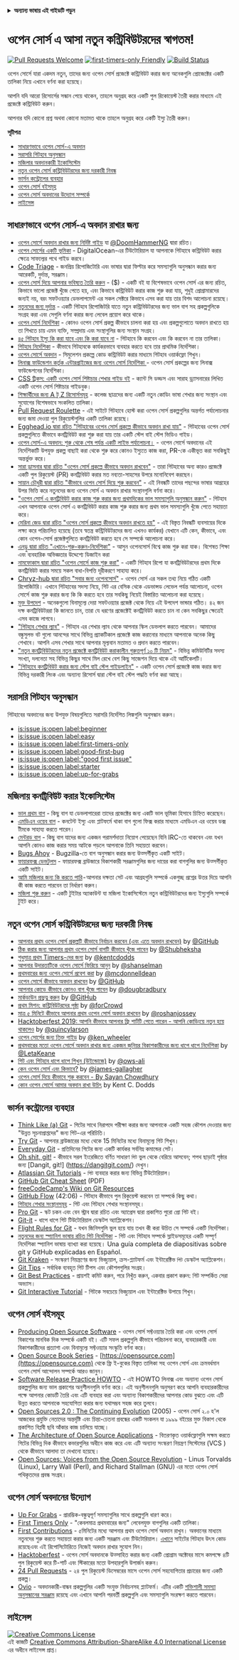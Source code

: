 <!-- Do not translate this -->
<details>
<summary>
<strong> অন্যান্য ভাষায় এই গাইডটি পড়ুন </strong>
</summary>
    <ul>
        <li><a href="./README.md"> English </a></li>
        <li><a href="./README-MR.md"> मराठी </a></li>
        <li><a href="./README-BN.md"> বাংলা </a></li>
        <li><a href="./README-CN.md"> 中文 </a></li>
        <li><a href="./README-RU.md"> русский </a></li>
        <li><a href="./README-RO.md"> Românesc </a></li>
        <li><a href="./README-IT.md"> Italiano </a></li>
        <li><a href="./README-ES.md"> Español </a></li>
        <li><a href="./README-pt-BR.md"> Português (BR) </a></li>
        <li><a href="./README-DE.md"> Deutsch </a></li>
        <li><a href="./README-HE.md"> עברית </a></li>
        <li><a href="./README-GR.md"> Ελληνικά </a></li>
        <li><a href="./README-FR.md"> Français </a></li>
        <li><a href="./README-TR.md"> Turkish </a></li>
        <li><a href="./README-KO.md"> 한국어 </a></li>
        <li><a href="./README-JA.md"> 日本語 </a></li>
        <li><a href="./README-HI.md"> हिंदी </a></li>
        <li><a href="./README-FA.md"> فارسی </a></li>
    </ul>
</details>
<!-- Do not translate this -->

# ওপেন সোর্স এ আসা নতুন কন্ট্রিবিউটরদের স্বাগতম!

[![Pull Requests Welcome](https://img.shields.io/badge/PRs-welcome-brightgreen.svg?style=flat)](http://makeapullrequest.com)
[![first-timers-only Friendly](https://img.shields.io/badge/first--timers--only-friendly-blue.svg)](https://www.firsttimersonly.com/)
[![Build Status](https://api.travis-ci.org/freeCodeCamp/how-to-contribute-to-open-source.svg?branch=master)](https://travis-ci.org/freeCodeCamp/how-to-contribute-to-open-source)

ওপেন সোর্সে যারা একদম নতুন, তাদের জন্য ওপেন সোর্স প্রজেক্টে কন্ট্রিবিউট করার জন্য অনেকগুলি প্রোজেক্টের একটি তালিকা নিয়ে এখানে বর্ণনা করা হয়েছে।

আপনি যদি আরো রিসোর্সের সন্ধান পেয়ে থাকেন, তাহলে অনুগ্রহ করে একটি পুল রিকোয়েস্ট তৈরী করার মাধ্যমে এই প্রজেক্টে কন্ট্রিবিউট করুন।

আপনার যদি কোনো প্রশ্ন অথবা কোনো মতামত থাকে তাহলে অনুগ্রহ করে একটি ইস্যু তৈরী করুন।

**সূচীপত্র**

- [সাধারণভাবে ওপেন সোর্স-এ অবদান](#সাধারণভাবে-ওপেন-সোর্স-এ-অবদান)
- [সরাসরি গিটহাব অনুসন্ধান](#সরাসরি-গিটহাব-অনুসন্ধান)
- [মজিলার অবদানকারী ইকোসিস্টেম](#মজিলার-অবদানকারী-ইকোসিস্টেম)
- [নতুন ওপেন সোর্স কন্ট্রিবিউটরদের জন্য দরকারী নিবন্ধ](#নতুন-ওপেন-সোর্স-কন্ট্রিবিউটরদের-জন্য-দরকারী-নিবন্ধ)
- [ভার্সন কন্ট্রোলের ব্যবহার](#ভার্সন-কন্ট্রোলের-ব্যবহার)
- [ওপেন সোর্স বইসমূহ](#ওপেন-সোর্স-বইসমূহ)
- [ওপেন সোর্স অবদানের উদ্যোগ সম্পর্কে](#ওপেন-সোর্স-অবদানের-উদ্যোগ)
- [লাইসেন্স](#লাইসেন্স)

## সাধারণভাবে ওপেন সোর্স-এ অবদান রাখার জন্য
- [ওপেন সোর্সে অবদান রাখার জন্য নির্দিষ্ট গাইড](https://www.freecodecamp.org/news/the-definitive-guide-to-contributing-to-open-source-900d5f9f2282/) যা [@DoomHammerNG](https://twitter.com/DoomHammerNG) দ্বারা রচিত।
- [ওপেন সোর্সের একটি ভূমিকা](https://www.digitalocean.com/community/tutorial_series/an-introduction-to-open-source) - DigitalOcean-এর টিউটোরিয়াল যা আপনাকে গিটহাবে কন্ট্রিবিউট করার ক্ষেত্রে সাফল্যের পথে গাইড করবে।
- [Code Triage](https://www.codetriage.com/) - জনপ্রিয় রিপোজিটোরি এবং ভাষার দ্বারা ফিল্টার করে সমস্যাগুলি অনুসন্ধান করার জন্য আরেকটি, দুর্দান্ত, সরঞ্জাম।
- [ওপেন সোর্স দিয়ে আপনার ভবিষ্যত তৈরি করুন](https://fossforge.com) - ($) - একটি বই যা বিশেষভাবে ওপেন সোর্স এর জন্য রচিত, কিভাবে ভালো প্রজেক্ট খুঁজে পেতে হয়, এবং কিভাবে কন্ট্রিবিউট করার কাজ শুরু করা যায়, শুধুই প্রোগ্রামারদের জন্যই নয়, বরং সফটওয়্যার ডেভলাপমেন্ট এর সকল সেক্টরে কিভাবে এসব করা যায় তার বিশদ আলোচনা রয়েছে। 
- [নতুনদের জন্য দুর্দান্ত](https://github.com/MunGell/awesome-for-beginners) - একটি গিটহাব রিপোজিটরি যাতে নতুন কন্ট্রিবিউটরদের জন্য ভাল বাগ সহ প্রকল্পগুলিকে সংগ্রহ করা এবং সেগুলি বর্ণনা করার জন্য লেবেল প্রয়োগ করে থাকে।
- [ওপেন সোর্স নির্দেশিকা](https://opensource.guide/) - কোনও ওপেন সোর্স প্রকল্প কীভাবে চালনা করা হয় এবং প্রকল্পগুলোতে অবদান রাখতে হয় তা শিখতে চায় এমন ব্যক্তি, সম্প্রদায় এবং সংস্থাগুলির জন্য সংস্থান সংগ্রহ।
- [৪৫ গিটহাব ইস্যু কি করা যাবে এবং কি করা যাবে না](https://hackernoon.com/45-github-issues-dos-and-donts-dfec9ab4b612) - গিটহাবে কি করবেন এবং কি করবেন না তার তালিকা।
- [গিটহাব নির্দেশিকা](https://guides.github.com/) - কীভাবে গিটহাবকে কার্যকরভাবে ব্যবহার করতে হবে তার প্রাথমিক নির্দেশিকা। 
- [ওপেন সোর্সে অবদান](https://github.com/danthareja/contribute-to-open-source) - সিমুলেশন প্রকল্পে কোড কন্ট্রিবিউট করার মাধ্যমে গিটহাব ওয়ার্কফ্লো শিখুন।
- [লিনাক্স ফাউন্ডেশন কর্তৃক এন্টারপ্রাইজের জন্য ওপেন সোর্স নির্দেশিকা ](https://www.linuxfoundation.org/resources/open-source-guides/) - ওপেন সোর্স প্রকল্পের জন্য লিনাক্স ফাউন্ডেশনের নির্দেশিকা।
- [CSS ট্রিকস: একটি ওপেন সোর্স শিষ্টাচার শেখার গাইড বই](https://css-tricks.com/open-source-etiquette-guidebook/) - ক্যান্ট সি ডড্ডস এবং সারাহ ড্র্যাসনারের লিখিত একটি ওপেন সোর্স শিষ্টাচার গাইডবুক।
- [শিক্ষার্থীদের জন্য A টু Z রিসোর্সসমূহ](https://github.com/dipakkr/A-to-Z-Resources-for-Students) - কলেজ ছাত্রদের জন্য একটি নতুন কোডিং ভাষা শেখার জন্য সংস্থান এবং সুযোগের বিশেষভাবে সংকলিত তালিকা।
- [Pull Request Roulette](http://www.pullrequestroulette.com/) - এই সাইটে গিটহাবে হোস্ট করা ওপেন সোর্স প্রকল্পগুলির অন্তর্গত পর্যালোচনার জন্য জমা দেওয়া পুল রিকুয়েস্টগুলির একটি তালিকা রয়েছে।
- [Egghead.io দ্বারা রচিত "গিটহাবের ওপেন সোর্স প্রকল্পে কীভাবে অবদান রাখা যায়"](https://egghead.io/courses/how-to-contribute-to-an-open-source-project-on-github) - গিটহাবের ওপেন সোর্স প্রকল্পগুলিতে কীভাবে কনট্রিবিউট করা শুরু করা যায় তার একটি স্টেপ বাই স্টেপ ভিডিও গাইড।
- [ওপেন সোর্স-এ অবদান: শুরু থেকে শেষ পর্যন্ত একটি লাইভ পর্যালোচনা।](https://medium.com/@kevinjin/contributing-to-open-source-walkthrough-part-0-b343e6b720) - ওপেন সোর্সে অবদানের এই নির্দেশিকাটি উপযুক্ত প্রকল্প বাছাই করা থেকে শুরু করে কোনও ইস্যুতে কাজ করা, PR-কে একীভূত করা সবকিছুই অন্তর্ভুক্ত করে।
- [সারা ড্রাসনার দ্বারা রচিত "ওপেন সোর্স প্রকল্পে কীভাবে অবদান রাখবেন"](https://css-tricks.com/how-to-contribute-to-an-open-source-project/) - তারা গিটহাবের অন্য কারও প্রজেক্টে একটি পুল রিকুয়েস্ট (PR) কনট্রিবিউট করার মত নব্যতা-সাহসের উপরে মনোনিবেশ করছেন।
- [সায়ান চৌধুরী দ্বারা রচিত "কীভাবে ওপেন সোর্স দিয়ে শুরু করবেন"](https://www.hackerearth.com:443/getstarted-opensource/) - এই নিবন্ধটি তাদের পছন্দের ভাষার আগ্রহের উপর ভিত্তি করে নতুনদের জন্য ওপেন সোর্স এ অবদান রাখার সংস্থানগুলি বর্ণনা করে।
- ["ওপেন সোর্স এ কনট্রিবিউট করার কাজ শুরু করার জন্য প্রথমদিকের ভাল সমস্যাগুলি অনুসন্ধান করুন"](https://github.blog/2020-01-22-browse-good-first-issues-to-start-contributing-to-open-source/) - গিটহাব এখন আপনাকে ওপেন সোর্স এ কনট্রিবিউট করার কাজ শুরু করার জন্য প্রথম ভাল সমস্যাগুলি খুঁজে পেতে সহায়তা করে।
- [মেরিনা জেড দ্বারা রচিত "ওপেন সোর্স প্রকল্পে কীভাবে অবদান রাখতে হয়"](https://rubygarage.org/blog/how-contribute-to-open-source-projects) - এই বিস্তৃত নিবন্ধটি ব্যবসায়ের দিকে লক্ষ্য করে পরিচালিত হয়েছে (তবে স্বতন্ত্র কন্ট্রিবিউটরদের জন্য এখনও কার্যকর) যেখানে এটি কেন, কীভাবে, এবং কোন ওপেন-সোর্স প্রজেক্টগুলিতে কনট্রিবিউট করতে হবে সে সম্পর্কে আলোচনা করে।
- [এনড্রু দ্বারা রচিত "এখানে-শুরু-করুন-নির্দেশিকা"](https://github.com/zero-to-mastery/start-here-guidelines) - আসুন ওপেনসোর্স বিশ্বে কাজ শুরু করা যাক। বিশেষত শিক্ষা এবং ব্যবহারিক অভিজ্ঞতার উদ্দেশ্যে ডিজাইন করা
- [নামফোকাস দ্বারা রচিত "ওপেন সোর্সে কাজ শুরু করা"](https://github.com/numfocus/getting-started-with-open-source) - একটি গিটহাব রিপো যা কনট্রিবিউটরদের প্রথম দিকে কনট্রিবিউট করার সময়ে সকল বাধা-বিপত্তি দূরীকরণে সাহায্য করে।
- [Chryz-hub দ্বারা রচিত "সবার জন্য ওপেনসোর্স"](https://github.com/chryz-hub/opensource-4-everyone) - ওপেন সোর্স এর সকল তথ্য নিয়ে গঠিত একটি রিপোজিটরি। এখানে গিটহাবের সদস্য নিয়ে, গিট এর বেসিক থেকে এডভান্সড লেভেল পর্যন্ত আলোচনা, ওপেন সোর্সে কাজ শুরু করার জন্য কি কি করতে হবে তার সবকিছু নিয়েই বিস্তারিত আলোচনা করা হয়েছে।
- [মুক্ত উপদেশ](http://open-advice.org/) - অনেকগুলো বিনামূল্যে দেয়া সফটওয়্যার প্রজেক্ট থেকে নিয়ে এই উপদেশ ভান্ডার গঠিত। ৪২ জন দক্ষ কনট্রিবিউটররা কি জানতে চান, তারা যে ধরণের প্রজেক্টেই কনট্রিবিউট করতে চান না কেন সবকিছুর ক্ষেত্রেই এসব কাজে লাগবে।
- ["গিটহাব শেখার ল্যাব"](https://lab.github.com/) - গিটহাব এর শেখার ল্যাব থেকে আপনার স্কিল ডেভলাপ করতে পারবেন। আমাদের বন্ধুসুলভ বট গুলো আনন্দের সাথে বিভিন্ন প্র্যাকটিকাল প্রজেক্টে কাজ করানোর মাধ্যমে আপনাকে অনেক কিছু শেখাবে। আপনি এসব শেখার সাথে আপনার মূল্যবান মতামত ও প্রদান করতে পারবেন।
- ["নতুন কনট্রিবিউটরদের নতুন প্রজেক্টে কনট্রিবিউট করাকালীন গুরুত্তপূর্ণ ১০ টি নিয়ম"](https://doi.org/10.1371/journal.pcbi.1007296) - বিভিন্ন কমিউনিটির সদস্য সংখ্যা, দলনেতা সহ বিভিন্ন কিছুর সাথে মিল রেখে বেশ কিছু সাজেশন দিয়ে থাকে এই আর্টিকেলটি।
- ["গিটহাবে কনট্রিবিউট করার জন্য স্টেপ বাই স্টেপ গাইডলাইন"](https://www.dataschool.io/how-to-contribute-on-github/) - একটি ওপেন সোর্স প্রজেক্টে কাজ করার জন্য বিভিন্ন দরকারী লিংক এবং অন্যান্য রিসোর্স দ্বারা স্টেপ বাই স্টেপ পদ্ধতি বর্ণনা করা আছে।

## সরাসরি গিটহাব অনুসন্ধান

গিটহাবের অবদানের জন্য উপযুক্ত বিষয়গুলিতে সরাসরি নির্দেশিত লিঙ্কগুলি অনুসন্ধান করুন।

- [is:issue is:open label:beginner](https://github.com/search?utf8=%E2%9C%93&q=is%3Aissue+is%3Aopen+label%3Abeginner)
- [is:issue is:open label:easy](https://github.com/search?utf8=%E2%9C%93&q=is%3Aissue+is%3Aopen+label%3Aeasy)
- [is:issue is:open label:first-timers-only](https://github.com/search?utf8=%E2%9C%93&q=is%3Aissue+is%3Aopen+label%3Afirst-timers-only)
- [is:issue is:open label:good-first-bug](https://github.com/search?utf8=%E2%9C%93&q=is%3Aissue+is%3Aopen+label%3Agood-first-bug)
- [is:issue is:open label:"good first issue"](https://github.com/search?utf8=%E2%9C%93&q=is%3Aissue+is%3Aopen+label%3A"good+first+issue")
- [is:issue is:open label:starter](https://github.com/search?utf8=%E2%9C%93&q=is%3Aissue+is%3Aopen+label%3Astarter)
- [is:issue is:open label:up-for-grabs](https://github.com/search?utf8=%E2%9C%93&q=is%3Aissue+is%3Aopen+label%3Aup-for-grabs)

## মজিলায় কনট্রিবিউট করার ইকোসিস্টেম

- [ভাল প্রথম বাগ](https://bugzil.la/sw:%22[good%20first%20bug]%22&limit=0) - কিছু বাগ যা ডেভলাপারেরা তাদের প্রজেক্টের জন্য একটি ভাল ভূমিকা হিসাবে চিহ্নিত করেছেন।
- [এমডিএন ওয়েব বাগ](https://developer.mozilla.org/en-US/docs/MDN/Contribute) - কনটেন্ট ইস্যু এবং প্লাটফর্মে থাকা বাগ গুলো ফিক্স করার মাধ্যমে এমডিএন এর ওয়েব ডক্স টীমকে সাহায্য করতে পারেন।
- [মেন্টরড বাগ](https://bugzilla.mozilla.org/buglist.cgi?quicksearch=mentor%3A%40) - কিছু বাগ যাদের জন্য একজন পরামর্শদাতা নিয়োগ পেয়েছেন যিনি IRC-তে থাকবেন এবং যখন আপনি কোনও কাজ করার সময় আটকে পড়লে আপনাকে তিনি সহায়তা করবেন।
- [Bugs Ahoy](https://www.joshmatthews.net/bugsahoy/) - Bugzilla-তে বাগ অনুসন্ধান করার জন্য উত্সর্গীকৃত একটি সাইট।
- [ফায়ারফক্স ডেভটুলস](http://firefox-dev.tools/) - ফায়ারফক্স ব্রাউজারে বিকাশকারী সরঞ্জামগুলির জন্য দায়ের করা বাগগুলির জন্য উত্সর্গীকৃত একটি সাইট।
- [আমি মজিলার জন্য কি করতে পারি](https://whatcanidoformozilla.org/) - আপনার দক্ষতা সেট এবং আগ্রহগুলি সম্পর্কে একগুচ্ছ প্রশ্নের উত্তর দিয়ে আপনি কী কাজ করতে পারবেন তা নির্ধারণ করুন।
- [মজিলা শুরু করুন](https://twitter.com/StartMozilla) - একটি টুইটার অ্যাকাউন্ট যা মজিলা ইকোসিস্টেমে নতুন কন্ট্রিবিউটরদের জন্য ইস্যুগুলি সম্পর্কে টুইট করে।

## নতুন ওপেন সোর্স কন্ট্রিবিউটরদের জন্য দরকারী নিবন্ধ

- [আপনার প্রথম ওপেন সোর্স প্রকল্পটি কীভাবে নির্বাচন করবেন (এবং এতে অবদান রাখবেন)](https://github.com/collections/choosing-projects) by [@GitHub](https://github.com/github)
- [ঠিক করার জন্য আপনার প্রথম ওপেন সোর্স বাগটি কীভাবে খুঁজে পাবেন](https://www.freecodecamp.org/news/finding-your-first-open-source-project-or-bug-to-work-on-1712f651e5ba/) by [@Shubheksha](https://github.com/Shubheksha)
- [শুধুমাত্র প্রথম Timers-দের জন্য](https://kentcdodds.com/blog/first-timers-only/) by [@kentcdodds](https://github.com/kentcdodds)
- [ আপনার উদারতাটিকে ওপেন সোর্সে ফিরিয়ে আনুন](https://web.archive.org/web/20201009150545/https://www.hanselman.com/blog/bring-kindness-back-to-open-source) by [@shanselman](https://github.com/shanselman)
- [প্রথমবারের জন্য ওপেন সোর্সে প্রবেশ করা](https://www.nearform.com/blog/getting-into-open-source-for-the-first-time/) by [@mcdonnelldean](https://github.com/mcdonnelldean)
- [ওপেন সোর্সে কীভাবে অবদান রাখবেন](https://opensource.guide/how-to-contribute/) by [@GitHub](https://github.com/github)
- [আপনার কোডে কীভাবে কোনও বাগ খুঁজে পাবেন](https://8thlight.com/blog/doug-bradbury/2016/06/29/how-to-find-bug-in-your-code.html) by [@dougbradbury](https://twitter.com/dougbradbury)
- [মার্কডাউন প্রভুত্ব করুন](https://guides.github.com/features/mastering-markdown/) by [@GitHub](https://github.com/github)
- [প্রথম মিশন: কন্ট্রিবিউটরদের পৃষ্ঠা](https://medium.com/@forCrowd/first-mission-contributors-page-df24e6e70705#.2v2g0no29) by [@forCrowd](https://github.com/forCrowd)
- [মাত্র ৫ মিনিটে কীভাবে আপনার প্রথম ওপেন সোর্স অবদান রাখবেন](https://www.freecodecamp.org/news/how-to-make-your-first-open-source-contribution-in-just-5-minutes-aaad1fc59c9a/) by [@roshanjossey](https://github.com/Roshanjossey/)
- [Hacktoberfest 2019: আপনি কীভাবে আপনার ফ্রি শার্টটি পেতে পারেন - আপনি কোডিংয়ে নতুন হয়ে থাকলেও](https://www.freecodecamp.org/news/hacktoberfest-2018-how-you-can-get-your-free-shirt-even-if-youre-new-to-coding-96080dd0b01b/) by [@quincylarson](https://www.freecodecamp.org/news/author/quincylarson/)
- [ওপেন সোর্সের জন্য তিক্ত গাইড](https://medium.com/codezillas/a-bitter-guide-to-open-source-a8e3b6a3c1c4) by [@ken_wheeler](https://medium.com/@ken_wheeler)
- [প্রথমবারের মতো ওপেন সোর্সে অবদান রাখার জন্য একজন জুনিয়র বিকাশকারীদের জন্য ধাপে ধাপে নির্দেশিকা](https://hackernoon.com/contributing-to-open-source-the-sharks-are-photoshopped-47e22db1ab86) by [@LetaKeane](https://hackernoon.com/u/letakeane)
- [গিট এবং গিটহাব ধাপে ধাপে শিখুন (উইন্ডোজে)](https://medium.com/illumination/path-to-learning-git-and-github-be93518e06dc) by [@ows-ali](https://medium.com/@ows_ali)
- [কেন ওপেন সোর্স এবং কিভাবে?](https://careerkarma.com/blog/open-source-projects-for-beginners/) by [@james-gallagher](https://careerkarma.com/blog/author/jamesgallagher/)
- [ওপেন সোর্স দিয়ে কীভাবে শুরু করবেন - By Sayan Chowdhury](https://www.hackerearth.com/getstarted-opensource/)
- [কোন ওপেন সোর্সে আমার অবদান রাখা উচিৎ](https://kentcdodds.com/blog/what-open-source-project-should-i-contribute-to/) by Kent C. Dodds

## ভার্সন কন্ট্রোলের ব্যবহার

- [Think Like (a) Git](http://think-like-a-git.net/) - গিটের সাথে নিরাপদে পরীক্ষা করার জন্য আপনাকে একটি সহজ কৌশল দেওয়ার জন্য "উন্নত সূচনাপ্রাপ্তদের" জন্য গিট-এর পরিচিতি।
- [Try Git](https://try.github.io/) - আপনার ব্রাউজারের মধ্যে থেকে 15 মিনিটের মধ্যে বিনামূল্যে গিট শিখুন।
- [Everyday Git](https://git-scm.com/docs/giteveryday) - প্রতিদিনের গিটের জন্য একটি কার্যকর সর্বনিম্ন কমান্ডের সেট।
- [Oh shit, git!](https://ohshitgit.com/) - কীভাবে সরল ইংরেজিতে বর্ণিত সাধারণ `গিট` ভুল থেকে বেরিয়ে আসবেন; শপথ ছাড়াই পৃষ্ঠার জন্য [Dangit, git!] (https://dangitgit.com/) দেখুন।
- [Atlassian Git Tutorials](https://www.atlassian.com/git/tutorials) - `গিট` ব্যবহার করার জন্য বিভিন্ন টিউটোরিয়াল।
- [GitHub Git Cheat Sheet](https://education.github.com/git-cheat-sheet-education.pdf) (PDF)
- [freeCodeCamp's Wiki on Git Resources](https://forum.freecodecamp.org/t/wiki-git-resources/13136)
- [GitHub Flow](https://www.youtube.com/watch?v=juLIxo42A_s) (42:06) - গিটহাব কীভাবে পুল রিকুয়েস্ট করবেন তা সম্পর্কে কিছু কথা।
- [গিটহাব শেখার সংস্থানসমূহ](https://docs.github.com/en/free-pro-team@latest/github/getting-started-with-github/git-and-github-learning-resources) - গিট এবং গিটহাব শেখার সংস্থানসমূহ।
- [Pro Git](https://git-scm.com/book/en/v2) - স্কট চকন এবং বেন স্ট্রাব দ্বারা রচিত এবং অ্যাপ্রেস দ্বারা প্রকাশিত পুরো প্রো গিট বই।
- [Git-it](https://github.com/jlord/git-it-electron) - ধাপে ধাপে গিট টিউটোরিয়াল ডেস্কটপ অ্যাপ্লিকেশন।
- [Flight Rules for Git](https://github.com/k88hudson/git-flight-rules) - যখন জিনিসগুলি ভুল হয়ে যায় তখন কী করা উচিত সে সম্পর্কে একটি নির্দেশিকা।
- [নতুনদের জন্য স্প্যানিশ ভাষায় রচিত গিট নির্দেশিকা](https://platzi.github.io/git-slides/#/) - গিট এবং গিটহাব সম্পর্কে স্লাইডসমূহের একটি সম্পূর্ণ নির্দেশিকা স্প্যানিশ ভাষায় ব্যাখ্যা করা হয়েছে। Una guía completa de diapositivas sobre git y GitHub explicadas en Español.
- [Git Kraken](https://www.gitkraken.com/git-client) - সংস্করণ নিয়ন্ত্রণের জন্য ভিজ্যুয়াল, ক্রস-প্ল্যাটফর্ম এবং ইন্টারেক্টিভ `গিট` ডেস্কটপ অ্যাপ্লিকেশন।
- [Git Tips](https://github.com/git-tips/tips) - সর্বাধিক ব্যবহৃত গিট টিপস এবং কৌশলগুলির সংগ্রহ।
- [Git Best Practices](https://sethrobertson.github.io/GitBestPractices/) - প্রায়শই কমিট করুন, পরে নিখুঁত করুন, একবার প্রকাশ করুন: গিট সম্পর্কিত সেরা অভ্যাস।
- [Git Interactive Tutorial](https://learngitbranching.js.org/) - গিটকে সবচেয়ে ভিজ্যুয়াল এবং ইন্টারেক্টিভ উপায়ে শিখুন।

## ওপেন সোর্স বইসমূহ

- [Producing Open Source Software](https://producingoss.com/) - ওপেন সোর্স সফ্টওয়্যার তৈরি করা এবং ওপেন সোর্স বিকাশের মানবিক দিক সম্পর্কে একটি বই। এটি সফল প্রকল্পগুলি কীভাবে পরিচালনা করে, ব্যবহারকারী এবং বিকাশকারীদের প্রত্যাশা এবং বিনামূল্যে সফ্টওয়্যার সংস্কৃতি বর্ণনা করে। 
- [Open Source Book Series](https://opensource.com/resources/ebooks) - [https://opensource.com](https://opensource.com) থেকে ফ্রি ই-বুকের বিস্তৃত তালিকা সহ ওপেন সোর্স এবং ক্রমবর্ধমান ওপেন সোর্স আন্দোলন সম্পর্কে আরও জানুন।
- [Software Release Practice HOWTO](https://tldp.org/HOWTO/Software-Release-Practice-HOWTO/) - এই HOWTO লিনাক্স এবং অন্যান্য ওপেন সোর্স প্রকল্পগুলির জন্য ভাল প্রকাশের অনুশীলনগুলি বর্ণনা করে। এই অনুশীলনগুলি অনুসরণ করে আপনি ব্যবহারকারীদের পক্ষে আপনার কোডটি তৈরি এবং এটি ব্যবহার করা এবং অন্যান্য বিকাশকারীদের আপনার কোড বুঝতে এবং এটি উন্নত করতে আপনাকে সহযোগিতা করার জন্য যথাসম্ভব সহজ করে তুলবে।
- [Open Sources 2.0 : The Continuing Evolution](https://archive.org/details/opensources2.000diborich) (2005) - ওপেন সোর্স ২.০ হ'ল আজকের প্রযুক্তি নেতাদের অন্তর্দৃষ্টি এবং চিন্তা-চেতনা প্রবন্ধের একটি সংকলন যা ১৯৯৯ বইয়ের মুক্ত বিকাশ থেকে প্রকাশিত বিপ্লবী ছবি আঁকার কাজ চালিয়ে যাচ্ছে।
- [The Architecture of Open Source Applications](http://www.aosabook.org/en/git.html) - বিতরণকৃত ওয়ার্কফ্লোগুলি সক্ষম করতে গিটের বিভিন্ন দিক কীভাবে কভারগুলির অধীনে কাজ করে এবং এটি অন্যান্য সংস্করণ নিয়ন্ত্রণ সিস্টেমের (VCS ) থেকে কীভাবে আলাদা তা দেখানো হয়েছে।
- [Open Sources: Voices from the Open Source Revolution](https://www.oreilly.com/openbook/opensources/book/) - Linus Torvalds (Linux), Larry Wall (Perl), and Richard Stallman (GNU) এর মতো ওপেন সোর্স পথিকৃতদের প্রবন্ধ সংগ্রহ। 

## ওপেন সোর্স অবদানের উদ্যোগ

- [Up For Grabs](https://up-for-grabs.net/) - প্রারম্ভিক-বন্ধুত্বপূর্ণ সমস্যাগুলির সাথে প্রকল্পগুলি ধারণ করে।
- [First Timers Only](https://www.firsttimersonly.com/) - "কেবলমাত্র প্রথমবারের জন্য" লেবেলযুক্ত বাগগুলির একটি তালিকা।
- [First Contributions](https://firstcontributions.github.io/) - ৫মিনিটের মধ্যে আপনার প্রথম ওপেন সোর্স অবদান রাখুন। অবদানের মাধ্যমে নতুনদের শুরু করতে সহায়তা করার জন্য একটি সরঞ্জাম এবং টিউটোরিয়াল। [এখানে](https://github.com/firstcontributes/first-contributes) সাইটের গিটহাব উৎস কোড রয়েছেএবং এই রিপোসিটোরিতে নিজেই অবদান রাখার সুযোগ নিন।
- [Hacktoberfest](https://hacktoberfest.digitalocean.com/) - ওপেন সোর্স অবদানকে উত্সাহিত করার জন্য একটি প্রোগ্রাম অক্টোবর মাসে কমপক্ষে ৪টি পুল রিকুয়েস্ট করে টি-শার্ট এবং স্টিকারের মতো উপহারগুলি উপার্জন করুন।
- [24 Pull Requests](https://24pullrequests.com) - ২৪ পুল রিকুয়েস্ট ডিসেম্বরের মাসে ওপেন সোর্স সহযোগিতার প্রচারের জন্য একটি প্রকল্প।
- [Ovio](https://ovio.org) - অবদানকারী-বান্ধব প্রকল্পগুলির একটি সংযুক্ত নির্বাচনসহ প্ল্যাটফর্ম। এটির একটি [শক্তিশালী সমস্যা অনুসন্ধানের সরঞ্জাম](https://ovio.org/issues) রয়েছে এবং এখানে আপনি পরবর্তী প্রকল্পগুলি এবং সমস্যাগুলি সংরক্ষণ করতে পারবেন।

## লাইসেন্স

<a rel="license" href="https://creativecommons.org/licenses/by-sa/4.0/"><img alt="Creative Commons License" style="border-width:0" src="https://licensebuttons.net/l/by-sa/4.0/88x31.png" /></a><br />এই কাজটি <a rel="license" href="https://creativecommons.org/licenses/by-sa/4.0/">Creative Commons Attribution-ShareAlike 4.0 International License</a>  এর অধীনে লাইসেন্স প্রাপ্ত।
